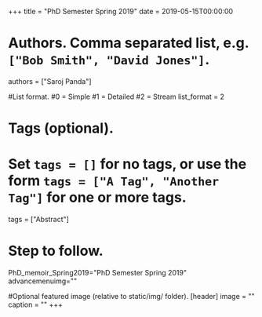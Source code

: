 +++
title = "PhD Semester Spring 2019" 
date = 2019-05-15T00:00:00

# Authors. Comma separated list, e.g. `["Bob Smith", "David Jones"]`.
authors = ["Saroj Panda"]

#List format.
#0 = Simple
#1 = Detailed
#2 = Stream
list_format = 2

# Tags (optional).
#   Set `tags = []` for no tags, or use the form `tags = ["A Tag", "Another Tag"]` for one or more tags.
tags = ["Abstract"]

# Step to follow.
PhD_memoir_Spring2019="PhD Semester Spring 2019"
advancemenuimg=""


#Optional featured image (relative to static/img/ folder).
[header] 
image = "" 
caption = "" 
+++

